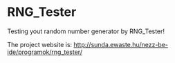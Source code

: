 RNG_Tester
==========

Testing yout random number generator by RNG_Tester!

The project website is: http://sunda.ewaste.hu/nezz-be-ide/programok/rng_tester/
